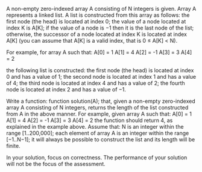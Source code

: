 A non-empty zero-indexed array A consisting of N integers is given.
Array A represents a linked list. A list is constructed from this array as follows:
the first node (the head) is located at index 0;
the value of a node located at index K is A[K];
if the value of a node is −1 then it is the last node of the list;
otherwise, the successor of a node located at index K is located at index A[K] (you can assume that A[K] is a valid index, that is 0 ≤ A[K] &lt; N).

For example, for array A such that:
  A[0] =  1
  A[1] =  4
  A[2] = -1
  A[3] =  3
  A[4] =  2

the following list is constructed:
the first node (the head) is located at index 0 and has a value of 1;
the second node is located at index 1 and has a value of 4;
the third node is located at index 4 and has a value of 2;
the fourth node is located at index 2 and has a value of −1.

Write a function:
function solution(A);
that, given a non-empty zero-indexed array A consisting of N integers, returns the length of the list constructed from A in the above manner.
For example, given array A such that:
  A[0] =  1
  A[1] =  4
  A[2] = -1
  A[3] =  3
  A[4] =  2
the function should return 4, as explained in the example above.
Assume that:
N is an integer within the range [1..200,000];
each element of array A is an integer within the range [−1..N−1];
it will always be possible to construct the list and                             its length will be finite.

In your solution, focus on correctness. The performance of your solution will not be the focus of the assessment.

